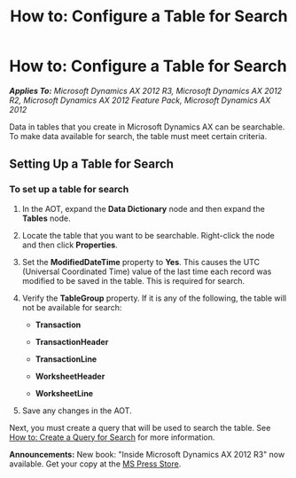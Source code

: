 ﻿---
title: 'How to: Configure a Table for Search'
TOCTitle: 'How to: Configure a Table for Search'
ms:assetid: a45af31c-6ab3-4c4d-bb0c-fb61eb94211c
ms:mtpsurl: https://msdn.microsoft.com/en-us/library/Bb190090(v=AX.60)
ms:contentKeyID: 35245585
ms.date: 05/18/2015
mtps_version: v=AX.60
---

# How to: Configure a Table for Search 


_**Applies To:** Microsoft Dynamics AX 2012 R3, Microsoft Dynamics AX 2012 R2, Microsoft Dynamics AX 2012 Feature Pack, Microsoft Dynamics AX 2012_

Data in tables that you create in Microsoft Dynamics AX can be searchable. To make data available for search, the table must meet certain criteria.

## Setting Up a Table for Search

### To set up a table for search

1.  In the AOT, expand the **Data Dictionary** node and then expand the **Tables** node.

2.  Locate the table that you want to be searchable. Right-click the node and then click **Properties**.

3.  Set the **ModifiedDateTime** property to **Yes**. This causes the UTC (Universal Coordinated Time) value of the last time each record was modified to be saved in the table. This is required for search.

4.  Verify the **TableGroup** property. If it is any of the following, the table will not be available for search:
    
      - **Transaction**
    
      - **TransactionHeader**
    
      - **TransactionLine**
    
      - **WorksheetHeader**
    
      - **WorksheetLine**

5.  Save any changes in the AOT.

Next, you must create a query that will be used to search the table. See [How to: Create a Query for Search](how-to-create-a-query-for-search.md) for more information.

  
**Announcements:** New book: "Inside Microsoft Dynamics AX 2012 R3" now available. Get your copy at the [MS Press Store](https://www.microsoftpressstore.com/store/inside-microsoft-dynamics-ax-2012-r3-9780735685109).

